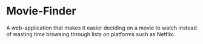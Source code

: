 # Movie-Finder
A web-application that makes it easier deciding on a 
movie to watch instead of wasting time browsing through lists on platforms such as Netflix.